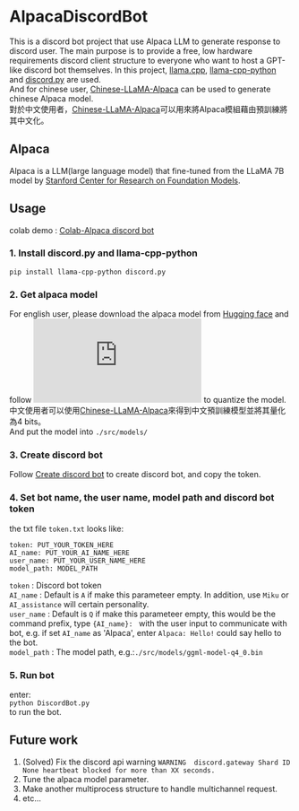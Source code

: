 # AlpacaDiscordBot
This is a discord bot project that use Alpaca LLM to generate response to discord user. The main purpose is to provide a free, low hardware requirements discord client structure to everyone who want to host a GPT-like discord bot themselves. In this project, [llama.cpp](https://github.com/ggerganov/llama.cpp#instruction-mode-with-alpaca), [llama-cpp-python](https://github.com/abetlen/llama-cpp-python) and [discord.py](https://discordpy.readthedocs.io/en/stable/) are used.  
And for chinese user, [Chinese-LLaMA-Alpaca](https://github.com/ymcui/Chinese-LLaMA-Alpaca) can be used to generate chinese Alpaca model.  
對於中文使用者，[Chinese-LLaMA-Alpaca](https://github.com/ymcui/Chinese-LLaMA-Alpaca)可以用來將Alpaca模組藉由預訓練將其中文化。  

## Alpaca 
Alpaca is a LLM(large language model) that fine-tuned from the LLaMA 7B model by [Stanford Center for Research on Foundation Models](https://crfm.stanford.edu/2023/03/13/alpaca.html).  

## Usage
colab demo : [Colab-Alpaca discord bot](https://colab.research.google.com/drive/1nJ4zANIWGFxlwLGM48eKBX1J3-WxE3qv#scrollTo=m4yROU_zowqb)
### 1. Install discord.py and llama-cpp-python
``pip install llama-cpp-python discord.py``  
### 2. Get alpaca model
For english user, please download the alpaca model from [Hugging face](https://huggingface.co/models?other=alpaca) and follow ![llama.cpp](https://github.com/ggerganov/llama.cpp#instruction-mode-with-alpaca) to quantize the model.  
中文使用者可以使用[Chinese-LLaMA-Alpaca](https://github.com/ymcui/Chinese-LLaMA-Alpaca)來得到中文預訓練模型並將其量化為4 bits。  
And put the model into ``./src/models/ ``   
### 3. Create discord bot
Follow [Create discord bot](https://discordpy.readthedocs.io/en/stable/discord.html) to create discord bot, and copy the token.  
### 4. Set bot name, the user name, model path and discord bot token
the txt file ```token.txt``` looks like:
```
token: PUT_YOUR_TOKEN_HERE
AI_name: PUT_YOUR_AI_NAME_HERE
user_name: PUT_YOUR_USER_NAME_HERE
model_path: MODEL_PATH
```
``token`` : Discord bot token  
``AI_name`` : Default is ``A`` if make this parameteer empty. In addition, use ``Miku`` or ``AI_assistance`` will certain personality.  
``user_name`` : Default is ``Q`` if make this parameteer empty, this would be the command prefix, type ``{AI_name}: `` with the user input to communicate with bot, e.g. if set ``AI_name`` as 'Alpaca', enter ``Alpaca: Hello!`` could say hello to the bot.  
``model_path`` : The model path, e.g.:``./src/models/ggml-model-q4_0.bin ``  
### 5. Run bot
enter:  
``python DiscordBot.py``   
to run the bot.  


## Future work
1. (Solved) Fix the discord api warning ``WARNING  discord.gateway Shard ID None heartbeat blocked for more than XX seconds.``  
2. Tune the alpaca model parameter.  
3. Make another multiprocess structure to handle multichannel request.  
4. etc...  
